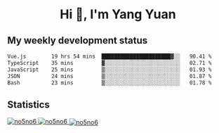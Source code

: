 <h1 align="center">Hi 👋, I'm Yang Yuan</h1>


## My weekly development status
<!--START_SECTION:waka-->

```txt
Vue.js        19 hrs 54 mins  ██████████████████████▓░░   90.41 %
TypeScript    35 mins         ▓░░░░░░░░░░░░░░░░░░░░░░░░   02.71 %
JavaScript    25 mins         ▒░░░░░░░░░░░░░░░░░░░░░░░░   01.93 %
JSON          24 mins         ▒░░░░░░░░░░░░░░░░░░░░░░░░   01.87 %
Bash          23 mins         ▒░░░░░░░░░░░░░░░░░░░░░░░░   01.78 %
```

<!--END_SECTION:waka-->

## Statistics
<a href="https://github.com/anuraghazra/github-readme-stats">
  <img src="https://github-readme-stats.vercel.app/api/top-langs/?username=no5no6&theme=dracula" alt="no5no6">
</a>
<a href="https://github.com/anuraghazra/github-readme-stats">
  <img src="https://github-readme-stats.vercel.app/api?username=no5no6&show_icons=true&theme=dracula&line_height=40" alt="no5no6">
</a>
<a href="https://github.com/anuraghazra/github-readme-stats">
  <img align="center" src="https://github-readme-streak-stats.herokuapp.com/?user=no5no6&theme=dracula" alt="no5no6" />
</a>